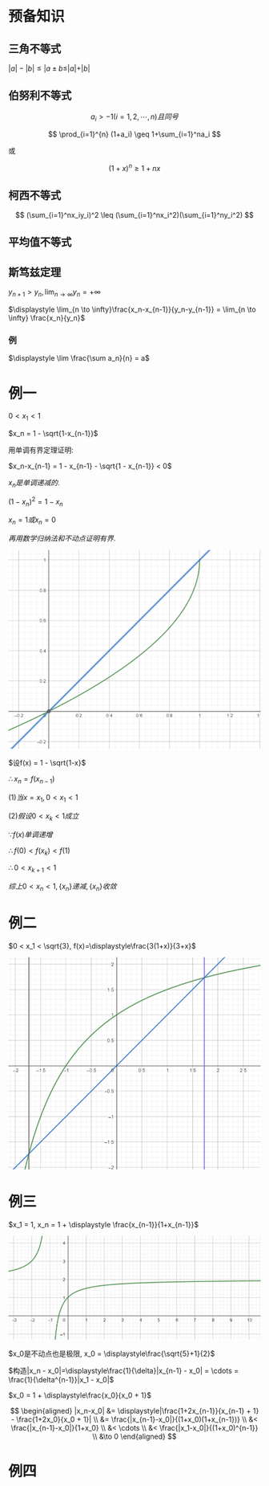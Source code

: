 # 预备知识

## 三角不等式

$|a|-|b| \leq |a\pm b \leq |a| + |b|$

## 伯努利不等式

$$
a_i>-1 (i=1,2,\cdots,n)且同号
$$

$$
\prod_{i=1}^{n} (1+a_i) \geq 1+\sum_{i=1}^na_i
$$

或

$$
(1+x)^n \geq 1 + nx
$$

## 柯西不等式

$$
(\sum_{i=1}^nx_iy_i)^2 \leq (\sum_{i=1}^nx_i^2)(\sum_{i=1}^ny_i^2)
$$

## 平均值不等式

## 斯笃兹定理

$y_{n+1} > y_n, \displaystyle\lim_{n\to \infty} y_n = + \infty$

$\displaystyle \lim_{n \to \infty}\frac{x_n-x_{n-1}}{y_n-y_{n-1}} = \lim_{n \to \infty} \frac{x_n}{y_n}$

### 例

$\displaystyle \lim \frac{\sum a_n}{n} = a$

# 例一

$0 < x_1 < 1$

$x_n = 1 - \sqrt{1-x_{n-1}}$

用单调有界定理证明:

$x_n-x_{n-1} = 1 - x_{n-1} - \sqrt{1 - x_{n-1}} < 0$

${x_n}是单调递减的.$

$(1-x_n)^2=1-x_n$

$x_n = 1 或 x_n = 0$

$再用数学归纳法和不动点证明有界.$

![](2020-10-16-08-17-32.png)

$设f(x) = 1 - \sqrt{1-x}$

$\therefore x_n = f(x_{n-1})$

$(1)当 x = x_1, 0 < x_1 < 1$

$(2)假设0 < x_k < 1成立$

$\because f(x)单调递增$

$\therefore f(0) < f(x_k) < f(1)$

$\therefore 0 < x_{k+1} < 1$

$综上0 < x_n < 1, \{x_n\}递减, \{x_n\}收敛$

# 例二

$0 < x_1 < \sqrt{3}, f(x)=\displaystyle\frac{3(1+x)}{3+x}$

![](2020-10-16-08-40-52.png)

# 例三

$x_1 = 1, x_n = 1 + \displaystyle \frac{x_{n-1}}{1+x_{n-1}}$

![](2020-10-16-08-43-42.png)

$x_0是不动点也是极限, x_0 = \displaystyle\frac{\sqrt{5}+1}{2}$

$构造|x_n - x_0|=\displaystyle\frac{1}{\delta}|x_{n-1} - x_0| = \cdots = \frac{1}{\delta^{n-1}}|x_1 - x_0|$

$x_0 = 1 + \displaystyle\frac{x_0}{x_0 + 1}$

$$
\begin{aligned}
|x_n-x_0| &= \displaystyle|\frac{1+2x_{n-1}}{x_{n-1} + 1} - \frac{1+2x_0}{x_0 + 1}| \\
&= \frac{|x_{n-1}-x_0|}{(1+x_0)(1+x_{n-1})}  \\
&< \frac{|x_{n-1}-x_0|}{1+x_0} \\
&< \cdots \\
&< \frac{|x_1-x_0|}{(1+x_0)^{n-1}} \\
&\to 0
\end{aligned}
$$

# 例四

